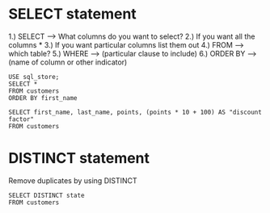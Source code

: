 # SELECT statement

1.) SELECT --> What columns do you want to select?
2.) If you want all the columns \*
3.) If you want particular columns list them out
4.) FROM --> which table?
5.) WHERE --> (particular clause to include)
6.) ORDER BY --> (name of column or other indicator)

```
USE sql_store;
SELECT *
FROM customers
ORDER BY first_name
```

```
SELECT first_name, last_name, points, (points * 10 + 100) AS "discount factor"
FROM customers
```

# DISTINCT statement

Remove duplicates by using DISTINCT

```
SELECT DISTINCT state
FROM customers
```

